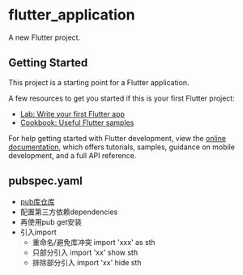 # flutter_application

A new Flutter project.

## Getting Started

This project is a starting point for a Flutter application.

A few resources to get you started if this is your first Flutter project:

- [Lab: Write your first Flutter app](https://docs.flutter.dev/get-started/codelab)
- [Cookbook: Useful Flutter samples](https://docs.flutter.dev/cookbook)

For help getting started with Flutter development, view the
[online documentation](https://docs.flutter.dev/), which offers tutorials,
samples, guidance on mobile development, and a full API reference.


## pubspec.yaml

- [pub库仓库](https://pub.dev/packages)
- 配置第三方依赖dependencies
- 再使用pub get安装
- 引入import
  - 重命名/避免库冲突 import 'xxx' as sth
  - 只部分引入 import 'xx' show sth
  - 排除部分引入 import 'xx' hide sth
